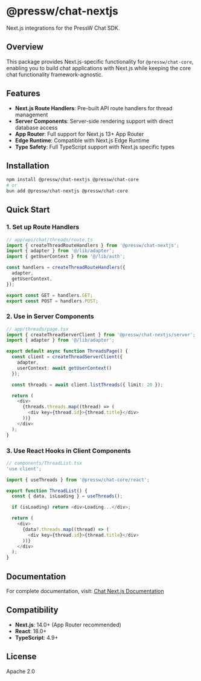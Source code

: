 # @pressw/chat-nextjs

Next.js integrations for the PressW Chat SDK.

## Overview

This package provides Next.js-specific functionality for `@pressw/chat-core`, enabling you to build chat applications with Next.js while keeping the core chat functionality framework-agnostic.

## Features

- **Next.js Route Handlers**: Pre-built API route handlers for thread management
- **Server Components**: Server-side rendering support with direct database access
- **App Router**: Full support for Next.js 13+ App Router
- **Edge Runtime**: Compatible with Next.js Edge Runtime
- **Type Safety**: Full TypeScript support with Next.js specific types

## Installation

```bash
npm install @pressw/chat-nextjs @pressw/chat-core
# or
bun add @pressw/chat-nextjs @pressw/chat-core
```

## Quick Start

### 1. Set up Route Handlers

```typescript
// app/api/chat/threads/route.ts
import { createThreadRouteHandlers } from '@pressw/chat-nextjs';
import { adapter } from '@/lib/adapter';
import { getUserContext } from '@/lib/auth';

const handlers = createThreadRouteHandlers({
  adapter,
  getUserContext,
});

export const GET = handlers.GET;
export const POST = handlers.POST;
```

### 2. Use in Server Components

```typescript
// app/threads/page.tsx
import { createThreadServerClient } from '@pressw/chat-nextjs/server';
import { adapter } from '@/lib/adapter';

export default async function ThreadsPage() {
  const client = createThreadServerClient({
    adapter,
    userContext: await getUserContext()
  });

  const threads = await client.listThreads({ limit: 20 });

  return (
    <div>
      {threads.threads.map((thread) => (
        <div key={thread.id}>{thread.title}</div>
      ))}
    </div>
  );
}
```

### 3. Use React Hooks in Client Components

```typescript
// components/ThreadList.tsx
'use client';

import { useThreads } from '@pressw/chat-core/react';

export function ThreadList() {
  const { data, isLoading } = useThreads();

  if (isLoading) return <div>Loading...</div>;

  return (
    <div>
      {data?.threads.map((thread) => (
        <div key={thread.id}>{thread.title}</div>
      ))}
    </div>
  );
}
```

## Documentation

For complete documentation, visit: [Chat Next.js Documentation](../../docs/docs/typescript/chat-nextjs/)

## Compatibility

- **Next.js**: 14.0+ (App Router recommended)
- **React**: 18.0+
- **TypeScript**: 4.9+

## License

Apache 2.0
